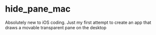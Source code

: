 # hide_pane_mac

Absolutely new to iOS coding. Just my first attempt to create an app
 that draws a movable transparent pane on the desktop
